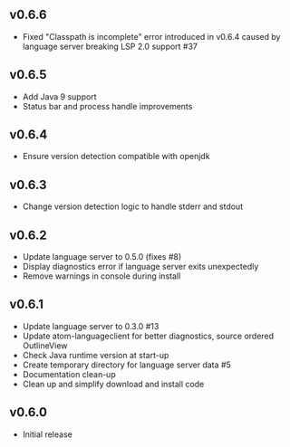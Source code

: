 ## v0.6.6

- Fixed "Classpath is incomplete" error introduced in v0.6.4 caused by language server breaking LSP 2.0 support #37

## v0.6.5

- Add Java 9 support
- Status bar and process handle improvements

## v0.6.4

- Ensure version detection compatible with openjdk

## v0.6.3

- Change version detection logic to handle stderr and stdout

## v0.6.2

- Update language server to 0.5.0 (fixes #8)
- Display diagnostics error if language server exits unexpectedly
- Remove warnings in console during install

## v0.6.1

- Update language server to 0.3.0 #13
- Update atom-languageclient for better diagnostics, source ordered OutlineView
- Check Java runtime version at start-up
- Create temporary directory for language server data #5
- Documentation clean-up
- Clean up and simplify download and install code

## v0.6.0

- Initial release
